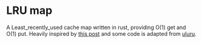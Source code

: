 # LRU map

A Least_recently_used cache map written in rust, providing O(1) get and O(1) put.
Heavily inspired by [this post](https://dev.to/seanchen1991/implementing-an-lru-cache-in-rust-33pp) and some code is adapted from [uluru](https://github.com/servo/uluru).